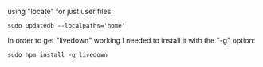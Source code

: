 using "locate" for just user files

```
sudo updatedb --localpaths='home'
```

In order to get "livedown" working I needed to install it with the "-g" option:

```
sudo npm install -g livedown
```

